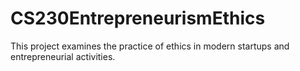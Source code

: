 # CS230EntrepreneurismEthics
This project examines the practice of ethics in modern startups and entrepreneurial activities. 

